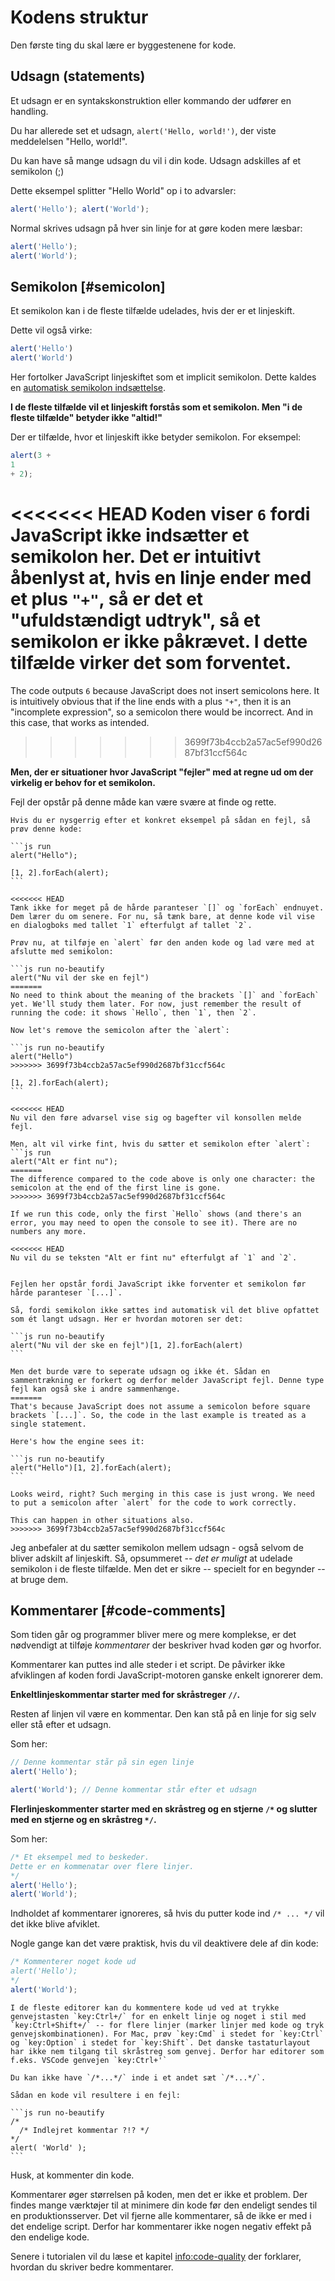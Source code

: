 # Kodens struktur

Den første ting du skal lære er byggestenene for kode.

## Udsagn (statements)

Et udsagn er en syntakskonstruktion eller kommando der udfører en handling.

Du har allerede set et udsagn, `alert('Hello, world!')`, der viste meddelelsen "Hello, world!".

Du kan have så mange udsagn du vil i din kode. Udsagn adskilles af et semikolon (;)

Dette eksempel splitter "Hello World" op i to advarsler:

```js run no-beautify
alert('Hello'); alert('World');
```

Normal skrives udsagn på hver sin linje for at gøre koden mere læsbar:

```js run no-beautify
alert('Hello');
alert('World');
```

## Semikolon [#semicolon]

Et semikolon kan i de fleste tilfælde udelades, hvis der er et linjeskift.

Dette vil også virke:

```js run no-beautify
alert('Hello')
alert('World')
```

Her fortolker JavaScript linjeskiftet som et implicit semikolon. Dette kaldes en [automatisk semikolon indsættelse](https://tc39.github.io/ecma262/#sec-automatic-semicolon-insertion).

**I de fleste tilfælde vil et linjeskift forstås som et semikolon. Men "i de fleste tilfælde" betyder ikke "altid!"**

Der er tilfælde, hvor et linjeskift ikke betyder semikolon. For eksempel:

```js run no-beautify
alert(3 +
1
+ 2);
```

<<<<<<< HEAD
Koden viser `6` fordi JavaScript ikke indsætter et semikolon her. Det er intuitivt åbenlyst at, hvis en linje ender med et plus `"+"`, så er det et "ufuldstændigt udtryk", så et semikolon er ikke påkrævet. I dette tilfælde virker det som forventet.
=======
The code outputs `6` because JavaScript does not insert semicolons here. It is intuitively obvious that if the line ends with a plus `"+"`, then it is an "incomplete expression", so a semicolon there would be incorrect. And in this case, that works as intended.
>>>>>>> 3699f73b4ccb2a57ac5ef990d2687bf31ccf564c

**Men, der er situationer hvor JavaScript "fejler" med at regne ud om der virkelig er behov for et semikolon.**

Fejl der opstår på denne måde kan være svære at finde og rette.

````smart header="Et ekempel på en fejl"
Hvis du er nysgerrig efter et konkret eksempel på sådan en fejl, så prøv denne kode:

```js run
alert("Hello");

[1, 2].forEach(alert);
```

<<<<<<< HEAD
Tænk ikke for meget på de hårde paranteser `[]` og `forEach` endnuyet. Dem lærer du om senere. For nu, så tænk bare, at denne kode vil vise en dialogboks med tallet `1` efterfulgt af tallet `2`.

Prøv nu, at tilføje en `alert` før den anden kode og lad være med at afslutte med semikolon:

```js run no-beautify
alert("Nu vil der ske en fejl")
=======
No need to think about the meaning of the brackets `[]` and `forEach` yet. We'll study them later. For now, just remember the result of running the code: it shows `Hello`, then `1`, then `2`.

Now let's remove the semicolon after the `alert`:

```js run no-beautify
alert("Hello")
>>>>>>> 3699f73b4ccb2a57ac5ef990d2687bf31ccf564c

[1, 2].forEach(alert);
```

<<<<<<< HEAD
Nu vil den føre advarsel vise sig og bagefter vil konsollen melde fejl.

Men, alt vil virke fint, hvis du sætter et semikolon efter `alert`:
```js run
alert("Alt er fint nu");
=======
The difference compared to the code above is only one character: the semicolon at the end of the first line is gone.
>>>>>>> 3699f73b4ccb2a57ac5ef990d2687bf31ccf564c

If we run this code, only the first `Hello` shows (and there's an error, you may need to open the console to see it). There are no numbers any more.

<<<<<<< HEAD
Nu vil du se teksten "Alt er fint nu" efterfulgt af `1` and `2`.


Fejlen her opstår fordi JavaScript ikke forventer et semikolon før hårde paranteser `[...]`.

Så, fordi semikolon ikke sættes ind automatisk vil det blive opfattet som ét langt udsagn. Her er hvordan motoren ser det:

```js run no-beautify
alert("Nu vil der ske en fejl")[1, 2].forEach(alert)
```

Men det burde være to seperate udsagn og ikke ét. Sådan en sammentrækning er forkert og derfor melder JavaScript fejl. Denne type fejl kan også ske i andre sammenhænge.
=======
That's because JavaScript does not assume a semicolon before square brackets `[...]`. So, the code in the last example is treated as a single statement.

Here's how the engine sees it:

```js run no-beautify
alert("Hello")[1, 2].forEach(alert);
```

Looks weird, right? Such merging in this case is just wrong. We need to put a semicolon after `alert` for the code to work correctly.

This can happen in other situations also.
>>>>>>> 3699f73b4ccb2a57ac5ef990d2687bf31ccf564c
````

Jeg anbefaler at du sætter semikolon mellem udsagn - også selvom de bliver adskilt af linjeskift. Så, opsummeret -- *det er muligt* at udelade semikolon i de fleste tilfælde. Men det er sikre -- specielt for en begynder -- at bruge dem.

## Kommentarer [#code-comments]

Som tiden går og programmer bliver mere og mere komplekse, er det nødvendigt at tilføje *kommentarer* der beskriver hvad koden gør og hvorfor.

Kommentarer kan puttes ind alle steder i et script. De påvirker ikke afviklingen af koden fordi JavaScript-motoren ganske enkelt ignorerer dem.

**Enkeltlinjeskommentar starter med for skråstreger `//`.**

Resten af linjen vil være en kommentar. Den kan stå på en linje for sig selv eller stå efter et udsagn.

Som her:
```js run
// Denne kommentar står på sin egen linje
alert('Hello');

alert('World'); // Denne kommentar står efter et udsagn
```

**Flerlinjeskommenter starter med en skråstreg og en stjerne <code>/&#42;</code> og slutter med en stjerne og en skråstreg <code>&#42;/</code>.**

Som her:

```js run
/* Et eksempel med to beskeder.
Dette er en kommenatar over flere linjer.
*/
alert('Hello');
alert('World');
```

Indholdet af kommentarer ignoreres, så hvis du putter kode ind <code>/&#42; ... &#42;/</code> vil det ikke blive afviklet.

Nogle gange kan det være praktisk, hvis du vil deaktivere dele af din kode:

```js run
/* Kommenterer noget kode ud
alert('Hello');
*/
alert('World');
```

```smart header="Brug genvejstaster!"
I de fleste editorer kan du kommentere kode ud ved at trykke genvejstasten `key:Ctrl+/` for en enkelt linje og noget i stil med `key:Ctrl+Shift+/` -- for flere linjer (marker linjer med kode og tryk genvejskombinationen). For Mac, prøv `key:Cmd` i stedet for `key:Ctrl` og `key:Option` i stedet for `key:Shift`. Det danske tastaturlayout har ikke nem tilgang til skråstreg som genvej. Derfor har editorer som f.eks. VSCode genvejen `key:Ctrl+'`
```

````warn header="Indlejrede kommentarer er ikke understøttet!"
Du kan ikke have `/*...*/` inde i et andet sæt `/*...*/`.

Sådan en kode vil resultere i en fejl:

```js run no-beautify
/*
  /* Indlejret kommentar ?!? */
*/
alert( 'World' );
```
````

Husk, at kommenter din kode.

Kommentarer øger størrelsen på koden, men det er ikke et problem. Der findes mange værktøjer til at minimere din kode før den endeligt sendes til en produktionsserver. Det vil fjerne alle kommentarer, så de ikke er med i det endelige script. Derfor har kommentarer ikke nogen negativ effekt på den endelige kode.

Senere i tutorialen vil du læse et kapitel <info:code-quality> der forklarer, hvordan du skriver bedre kommentarer.
